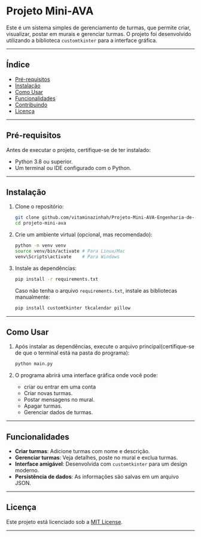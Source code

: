 
# **Projeto Mini-AVA**

Este é um sistema simples de gerenciamento de turmas, que permite criar, visualizar, postar em murais e gerenciar turmas. O projeto foi desenvolvido utilizando a biblioteca `customtkinter` para a interface gráfica.

---

## **Índice**
- [Pré-requisitos](#pré-requisitos)
- [Instalação](#instalação)
- [Como Usar](#como-usar)
- [Funcionalidades](#funcionalidades)
- [Contribuindo](#contribuindo)
- [Licença](#licença)

---

## **Pré-requisitos**

Antes de executar o projeto, certifique-se de ter instalado:
- Python 3.8 ou superior.
- Um terminal ou IDE configurado com o Python.

---

## **Instalação**

1. Clone o repositório:
   ```bash
   git clone github.com/vitaminazinhah/Projeto-Mini-AVA-Engenharia-de-Software.git
   cd projeto-mini-ava
   ```

2. Crie um ambiente virtual (opcional, mas recomendado):
   ```bash
   python -m venv venv
   source venv/bin/activate # Para Linux/Mac
   venv\Scripts\activate    # Para Windows
   ```

3. Instale as dependências:
   ```bash
   pip install -r requirements.txt
   ```

   Caso não tenha o arquivo `requirements.txt`, instale as bibliotecas manualmente:
   ```bash
   pip install customtkinter tkcalendar pillow
   ```

---

## **Como Usar**

1. Após instalar as dependências, execute o arquivo principal(certifique-se de que o terminal está na pasta do programa):
   ```bash
   python main.py
   ```

2. O programa abrirá uma interface gráfica onde você pode:
   - criar ou entrar em uma conta
   - Criar novas turmas.
   - Postar mensagens no mural.
   - Apagar turmas.
   - Gerenciar dados de turmas.

---

## **Funcionalidades**

- **Criar turmas**: Adicione turmas com nome e descrição.
- **Gerenciar turmas**: Veja detalhes, poste no mural e exclua turmas.
- **Interface amigável**: Desenvolvida com `customtkinter` para um design moderno.
- **Persistência de dados**: As informações são salvas em um arquivo JSON.

---

## **Licença**

Este projeto está licenciado sob a [MIT License](https://opensource.org/licenses/MIT). 

---

